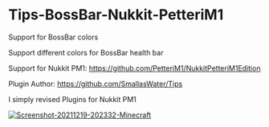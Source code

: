 # Tips-BossBar-Nukkit-PetteriM1
Support for BossBar colors

Support different colors for BossBar health bar

Support for Nukkit PM1: https://github.com/PetteriM1/NukkitPetteriM1Edition


Plugin Author: https://github.com/SmallasWater/Tips


I simply revised Plugins for Nukkit PM1

<a href="https://ibb.co/jWjCvh2"><img src="https://i.ibb.co/RBJXp2m/Screenshot-20211219-202332-Minecraft.png" alt="Screenshot-20211219-202332-Minecraft" border="0"></a>
